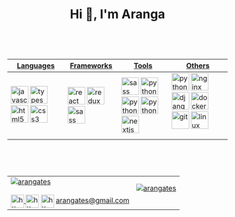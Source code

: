 <h1 align="center">Hi 👋, I'm Aranga</h1>

<br />
<br />
<br />

<div align="center">
  <table border="0" cellspacing="0" cellpadding="0">
      <thead>
      <tr>
        <th>
          <strong><a href="https://www.linkedin.com/in/arangates/">Languages</a></strong>
        </th>
        <th>
          <strong><a href="https://www.linkedin.com/in/arangates/">Frameworks</a></strong>
        </th>
        <th>
          <strong><a href="https://www.linkedin.com/in/arangates/">Tools</a></strong>
        </th>
        <th>
          <strong><a href="https://www.linkedin.com/in/arangates/">Others</a></strong>
        </th>
      </tr>
    </thead>
    <tbody>
      <tr>
        <td>
          <div align="left">
          <img src="https://devicons.github.io/devicon/devicon.git/icons/javascript/javascript-original.svg" alt="javascript" width="40" height="40"/> 
          <img src="https://devicons.github.io/devicon/devicon.git/icons/typescript/typescript-original.svg" alt="typescript" width="40" height="40"/>
          <img src="https://devicons.github.io/devicon/devicon.git/icons/html5/html5-original-wordmark.svg" alt="html5" width="40" height="40"/> 
          <img src="https://devicons.github.io/devicon/devicon.git/icons/css3/css3-original-wordmark.svg" alt="css3" width="40" height="40"/>
          </div>
        </td>
        <td>
        <div>
        <img src="https://devicons.github.io/devicon/devicon.git/icons/react/react-original-wordmark.svg" alt="react" width="40" height="40"/> 
        <img src="https://devicons.github.io/devicon/devicon.git/icons/redux/redux-original.svg" alt="redux" width="40" height="40"/> 
        <img src="https://devicons.github.io/devicon/devicon.git/icons/sass/sass-original.svg" alt="sass" width="40" height="40"/> 
        </div>
        </td>
        <td>
        <img src="https://devicons.github.io/devicon/devicon.git/icons/webpack/webpack-original.svg" alt="sass" width="40" height="40"/> 
        <img src="https://devicons.github.io/devicon/devicon.git/icons/npm/npm-original-wordmark.svg" alt="python" width="40" height="40"/> 
        <img src="https://devicons.github.io/devicon/devicon.git/icons/amazonwebservices/amazonwebservices-original-wordmark.svg" alt="python" width="40" height="40"/> 
        <img src="https://devicons.github.io/devicon/devicon.git/icons/babel/babel-original.svg" alt="python" width="40" height="40"/> 
        <img src="https://cdn.worldvectorlogo.com/logos/nextjs-3.svg" alt="nextjs" width="40" height="40"/> 
        </td>
        <td>
        <div>
        <img src="https://devicons.github.io/devicon/devicon.git/icons/python/python-original.svg" alt="python" width="40" height="40"/> 
        <img src="https://devicons.github.io/devicon/devicon.git/icons/nginx/nginx-original.svg" alt="nginx" width="40" height="40"/> 
        <img src="https://devicons.github.io/devicon/devicon.git/icons/django/django-original.svg" alt="django" width="40" height="40"/> 
        <img src="https://devicons.github.io/devicon/devicon.git/icons/docker/docker-original-wordmark.svg" alt="docker" width="40" height="40"/> 
        <img src="https://www.vectorlogo.zone/logos/git-scm/git-scm-icon.svg" alt="git" width="40" height="40"/> 
        <img src="https://devicons.github.io/devicon/devicon.git/icons/linux/linux-original.svg" alt="linux" width="40" height="40"/></p><p>
        </div>
        </td>
      </tr>
    </tbody>
  </table>
</div>

<br />
<br />
<br />

<div align="center">
  <table border="0" cellspacing="0" cellpadding="0">
    <tbody>
      <tr>
        <td>
          <a href="https://www.linkedin.com/in/arangates/">
            <img 
            src="https://github-readme-stats.vercel.app/api/top-langs/?username=arangates&layout=compact&hide=html"
            alt="arangates" />
          </a>
          <br />
          <br />
        <div align="left">
        <a href="https://twitter.com/arangates" target="blank">
        <img 
        align="center"
        src="https://cdn.jsdelivr.net/npm/simple-icons@3.0.1/icons/twitter.svg" 
        alt="https://twitter.com/arangates" height="30" width="30" />
        </a>
        <a href="https://linkedin.com/in/arangates/" target="blank">
        <img align="center" src="https://cdn.jsdelivr.net/npm/simple-icons@3.0.1/icons/linkedin.svg" alt="https://www.linkedin.com/in/arangates/" height="30" width="30" /></a>
        <a href="https://stackoverflow.com/cv/aranganathan" target="blank">
        <img align="center" 
        src="https://cdn.jsdelivr.net/npm/simple-icons@3.0.1/icons/stackoverflow.svg" 
        alt="https://stackoverflow.com/cv/aranganathan"
        height="30" width="30" /></a>
        <a href="mailto:arangates@gmail.com" target="blank"> arangates@gmail.com</a>
        </div>
        </td>
        <td>
          <a href="http://arangates.github.io/">
            <img 
            src="https://github-readme-stats.vercel.app/api?username=arangates&show_icons=true" 
            alt="arangates" />
          </a>
          <br />
          <br />
        </td>
      </tr>
    </tbody>
  </table>
</div>

<br />
<br />
<br />

